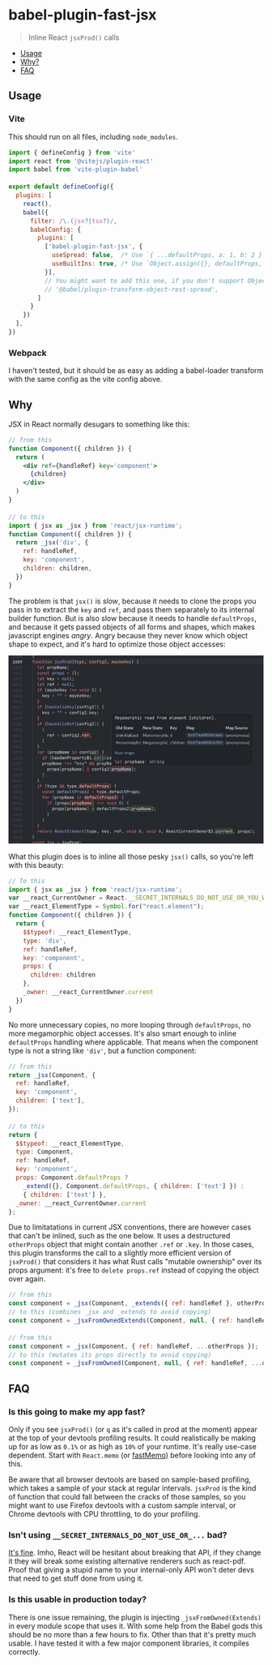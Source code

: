 # babel-plugin-fast-jsx

> Inline React `jsxProd()` calls

- [Usage](#usage)
- [Why?](#why)
- [FAQ](#faq)

## Usage

### Vite

This should run on all files, including `node_modules`.

```javascript
import { defineConfig } from 'vite'
import react from '@vitejs/plugin-react'
import babel from 'vite-plugin-babel'

export default defineConfig({
  plugins: [
    react(),
    babel({
      filter: /\.(jsx?|tsx?)/,
      babelConfig: {
        plugins: [
          ['babel-plugin-fast-jsx', {
            useSpread: false,  /* Use `{ ...defaultProps, a: 1, b: 2 }` */
            useBuiltIns: true, /* Use `Object.assign({}, defaultProps, { a: 1, b: 2 })` */
          }],
          // You might want to add this one, if you don't support Object.assign or spread:
          // '@babel/plugin-transform-object-rest-spread',
        ]
      }
    })
  ],
})
```

### Webpack

I haven't tested, but it should be as easy as adding a babel-loader transform with the same config as the vite config above.

## Why

JSX in React normally desugars to something like this:

```javascript.jsx
// from this
function Component({ children }) {
  return (
    <div ref={handleRef} key='component'>
      {children}
    </div>
  )
}

// to this
import { jsx as _jsx } from 'react/jsx-runtime';
function Component({ children }) {
  return _jsx('div', {
    ref: handleRef,
    key: 'component',
    children: children,
  })
}
```

The problem is that `jsx()` is *slow*, because it needs to clone the props you pass in to extract the `key` and `ref`, and pass them separately to its internal builder function. But is also slow because it needs to handle `defaultProps`, and because it gets passed objects of all forms and shapes, which makes javascript engines *angry*. Angry because they never know which object shape to expect, and it's hard to optimize those object accesses:

![slow function demo](./assets/megamorphic.png)

What this plugin does is to inline all those pesky `jsx()` calls, so you're left with this beauty:

```javascript
// To this
import { jsx as _jsx } from 'react/jsx-runtime';
var __react_CurrentOwner = React.__SECRET_INTERNALS_DO_NOT_USE_OR_YOU_WILL_BE_FIRED.ReactCurrentOwner;
var __react_ElementType = Symbol.for("react.element");
function Component({ children }) {
  return {
    $$typeof: __react_ElementType,
    type: 'div',
    ref: handleRef,
    key: 'component',
    props: {
      children: children
    },
    _owner: __react_CurrentOwner.current
  })
}
```

No more unnecessary copies, no more looping through `defaultProps`, no more megamorphic object accesses. It's also smart enough to inline `defaultProps` handling where applicable. That means when the component type is not a string like `'div'`, but a function component:

```javascript
// from this
return _jsx(Component, {
  ref: handleRef,
  key: 'component',
  children: ['text'],
});

// to this
return {
  $$typeof: __react_ElementType,
  type: Component,
  ref: handleRef,
  key: 'component',
  props: Component.defaultProps ?
    _extend({}, Component.defaultProps, { children: ['text'] }) :
    { children: ['text'] },
  _owner: __react_CurrentOwner.current
};
```

Due to limitatations in current JSX conventions, there are however cases that can't be inlined, such as the one below. It uses a destructured `otherProps` object that might contain another `.ref` or `.key`. In those cases, this plugin transforms the call to a slightly more efficient version of `jsxProd()` that considers it has what Rust calls "mutable ownership" over its props argument: it's free to `delete props.ref` instead of copying the object over again.

```javascript
// from this
const component = _jsx(Component, _extends({ ref: handleRef }, otherProps));
// to this (combines _jsx and _extends to avoid copying)
const component = _jsxFromOwnedExtends(Component, null, { ref: handleRef }, otherProps);

// from this
const component = _jsx(Component, { ref: handleRef, ...otherProps });
// to this (mutates its props directly to avoid copying)
const component = _jsxFromOwned(Component, null, { ref: handleRef, ...otherProps });
```

## FAQ

### Is this going to make my app fast?

Only if you see `jsxProd()` (or `q` as it's called in prod at the moment) appear at the top of your devtools profiling results. It could realistically be making up for as low as `0.1%` or as high as `10%` of your runtime. It's really use-case dependent. Start with `React.memo` (or [fastMemo](https://github.com/romgrk/react-fast-memo)) before looking into any of this.

Be aware that all browser devtools are based on sample-based profiling, which takes a sample of your stack at regular intervals. `jsxProd` is the kind of function that could fall between the cracks of those samples, so you might want to use Firefox devtools with a custom sample interval, or Chrome devtools with CPU throttling, to do your profiling.

### Isn't using `__SECRET_INTERNALS_DO_NOT_USE_OR_...` bad?

[It's fine](https://www.npmjs.com/package/its-fine). Imho, React will be hesitant about breaking that API, if they change it they will break some existing alternative renderers such as react-pdf. Proof that giving a stupid name to your internal-only API won't deter devs that need to get stuff done from using it.

### Is this usable in production today?

There is one issue remaining, the plugin is injecting `_jsxFromOwned(Extends)` in every module scope that uses it. With some help from the Babel gods this should be no more than a few hours to fix. Other than that it's pretty much usable. I have tested it with a few major component libraries, it compiles correctly.
